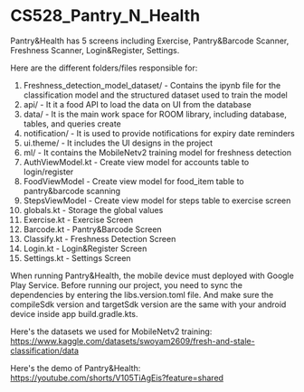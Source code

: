 # CS528_Pantry_N_Health

Pantry&Health has 5 screens including Exercise, Pantry&Barcode Scanner, Freshness Scanner, Login&Register, Settings.

Here are the different folders/files responsible for:

1. Freshness_detection_model_dataset/ - Contains the ipynb file for the classification model and the structured dataset used to train the model
2. api/ - It it a food API to load the data on UI from the database
3. data/ - It is the main work space for ROOM library, including database, tables, and queries create
4. notification/ - It is used to provide notifications for expiry date reminders
5. ui.theme/ - It includes the UI designs in the project
6. ml/ - It contains the MobileNetv2 training model for freshness detection
7. AuthViewModel.kt - Create view model for accounts table to login/register
8. FoodViewModel - Create view model for food_item table to pantry&barcode scanning
9. StepsViewModel - Create view model for steps table to exercise screen
10. globals.kt - Storage the global values
11. Exercise.kt - Exercise Screen
12. Barcode.kt - Pantry&Barcode Screen
13. Classify.kt - Freshness Detection Screen
14. Login.kt - Login&Register Screen
15. Settings.kt - Settings Screen

When running Pantry&Health, the mobile device must deployed with Google Play Service. Before running our project, you need to sync the dependencies by entering the libs.version.toml file. And make sure the compileSdk version and targetSdk version are the same with your android device inside app build.gradle.kts.

Here's the datasets we used for MobileNetv2 training:
https://www.kaggle.com/datasets/swoyam2609/fresh-and-stale-classification/data

Here's the demo of Pantry&Health:
https://youtube.com/shorts/V105TiAgEis?feature=shared
